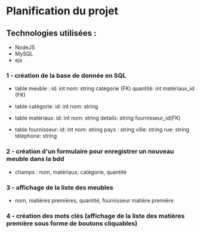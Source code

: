 # Planification du projet

## Technologies utilisées :
- NodeJS 
- MySQL 
- ejs

### 1 - création de la base de donnée en SQL
- table meuble :
id: int
nom: string
catégorie (FK)
quantité: int
matériaux_id (FK)

- table catégorie:
id: int
nom: string

- table matériaux:
id: int
nom: string
details: string
fournisseur_id(FK)

- table fournisseur:
id: int
nom: string
pays : string
ville: string
rue: string
téléphone: string

### 2 - création d'un formulaire pour enregistrer un nouveau meuble dans la bdd
- champs : nom, matériaux, catégorie, quantité

### 3 - affichage de la liste des meubles
- nom, matières premières, quantité, fournisseur matière première

### 4 - création des mots clés (affichage de la liste des matières première sous forme de boutons cliquables)